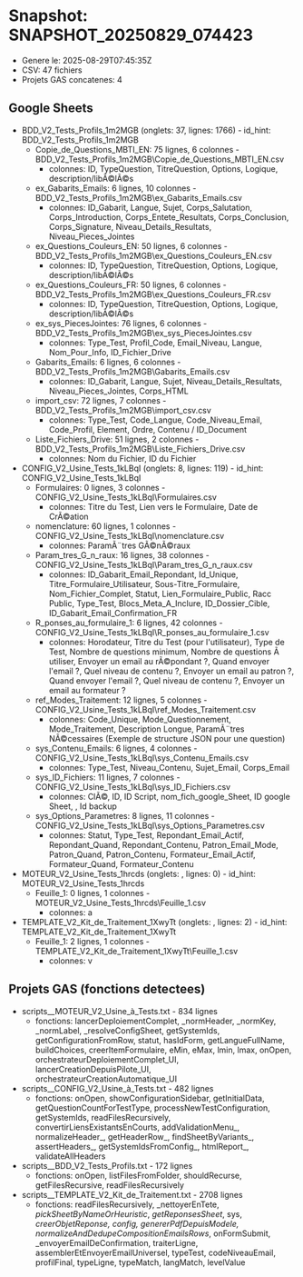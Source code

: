 ﻿# Snapshot: SNAPSHOT_20250829_074423

- Genere le: 2025-08-29T07:45:35Z
- CSV: 47 fichiers
- Projets GAS concatenes: 4

## Google Sheets
- BDD_V2_Tests_Profils_1m2MGB (onglets: 37, lignes: 1766) - id_hint: BDD_V2_Tests_Profils_1m2MGB
  - Copie_de_Questions_MBTI_EN: 75 lignes, 6 colonnes - BDD_V2_Tests_Profils_1m2MGB\Copie_de_Questions_MBTI_EN.csv
    - colonnes: ID, TypeQuestion, TitreQuestion, Options, Logique, description/libÃ©lÃ©s
  - ex_Gabarits_Emails: 6 lignes, 10 colonnes - BDD_V2_Tests_Profils_1m2MGB\ex_Gabarits_Emails.csv
    - colonnes: ID_Gabarit, Langue, Sujet, Corps_Salutation, Corps_Introduction, Corps_Entete_Resultats, Corps_Conclusion, Corps_Signature, Niveau_Details_Resultats, Niveau_Pieces_Jointes
  - ex_Questions_Couleurs_EN: 50 lignes, 6 colonnes - BDD_V2_Tests_Profils_1m2MGB\ex_Questions_Couleurs_EN.csv
    - colonnes: ID, TypeQuestion, TitreQuestion, Options, Logique, description/libÃ©lÃ©s
  - ex_Questions_Couleurs_FR: 50 lignes, 6 colonnes - BDD_V2_Tests_Profils_1m2MGB\ex_Questions_Couleurs_FR.csv
    - colonnes: ID, TypeQuestion, TitreQuestion, Options, Logique, description/libÃ©lÃ©s
  - ex_sys_PiecesJointes: 76 lignes, 6 colonnes - BDD_V2_Tests_Profils_1m2MGB\ex_sys_PiecesJointes.csv
    - colonnes: Type_Test, Profil_Code, Email_Niveau, Langue, Nom_Pour_Info, ID_Fichier_Drive
  - Gabarits_Emails: 6 lignes, 6 colonnes - BDD_V2_Tests_Profils_1m2MGB\Gabarits_Emails.csv
    - colonnes: ID_Gabarit, Langue, Sujet, Niveau_Details_Resultats, Niveau_Pieces_Jointes, Corps_HTML
  - import_csv: 72 lignes, 7 colonnes - BDD_V2_Tests_Profils_1m2MGB\import_csv.csv
    - colonnes: Type_Test, Code_Langue, Code_Niveau_Email, Code_Profil, Element, Ordre, Contenu / ID_Document
  - Liste_Fichiers_Drive: 51 lignes, 2 colonnes - BDD_V2_Tests_Profils_1m2MGB\Liste_Fichiers_Drive.csv
    - colonnes: Nom du Fichier, ID du Fichier
- CONFIG_V2_Usine_Tests_1kLBqI (onglets: 8, lignes: 119) - id_hint: CONFIG_V2_Usine_Tests_1kLBqI
  - Formulaires: 0 lignes, 3 colonnes - CONFIG_V2_Usine_Tests_1kLBqI\Formulaires.csv
    - colonnes: Titre du Test, Lien vers le Formulaire, Date de CrÃ©ation
  - nomenclature: 60 lignes, 1 colonnes - CONFIG_V2_Usine_Tests_1kLBqI\nomenclature.csv
    - colonnes: ParamÃ¨tres GÃ©nÃ©raux
  - Param_tres_G_n_raux: 16 lignes, 38 colonnes - CONFIG_V2_Usine_Tests_1kLBqI\Param_tres_G_n_raux.csv
    - colonnes: ID_Gabarit_Email_Repondant, Id_Unique, Titre_Formulaire_Utilisateur, Sous-Titre_Formulaire, Nom_Fichier_Complet, Statut, Lien_Formulaire_Public, Racc Public, Type_Test, Blocs_Meta_A_Inclure, ID_Dossier_Cible, ID_Gabarit_Email_Confirmation_FR
  - R_ponses_au_formulaire_1: 6 lignes, 42 colonnes - CONFIG_V2_Usine_Tests_1kLBqI\R_ponses_au_formulaire_1.csv
    - colonnes: Horodateur, Titre du Test (pour l'utilisateur), Type de Test, Nombre de questions minimum, Nombre de questions Ã  utiliser, Envoyer un email au rÃ©pondant ?, Quand envoyer l'email ?, Quel niveau de contenu ?, Envoyer un email au patron ?, Quand envoyer l'email ?, Quel niveau de contenu ?, Envoyer un email au formateur ?
  - ref_Modes_Traitement: 12 lignes, 5 colonnes - CONFIG_V2_Usine_Tests_1kLBqI\ref_Modes_Traitement.csv
    - colonnes: Code_Unique, Mode_Questionnement, Mode_Traitement, Description Longue, ParamÃ¨tres NÃ©cessaires (Exemple de structure JSON pour une question)
  - sys_Contenu_Emails: 6 lignes, 4 colonnes - CONFIG_V2_Usine_Tests_1kLBqI\sys_Contenu_Emails.csv
    - colonnes: Type_Test, Niveau_Contenu, Sujet_Email, Corps_Email
  - sys_ID_Fichiers: 11 lignes, 7 colonnes - CONFIG_V2_Usine_Tests_1kLBqI\sys_ID_Fichiers.csv
    - colonnes: ClÃ©, ID, ID Script, nom_fich_google_Sheet, ID google Sheet, , Id backup
  - sys_Options_Parametres: 8 lignes, 11 colonnes - CONFIG_V2_Usine_Tests_1kLBqI\sys_Options_Parametres.csv
    - colonnes: Statut, Type_Test, Repondant_Email_Actif, Repondant_Quand, Repondant_Contenu, Patron_Email_Mode, Patron_Quand, Patron_Contenu, Formateur_Email_Actif, Formateur_Quand, Formateur_Contenu
- MOTEUR_V2_Usine_Tests_1hrcds (onglets: , lignes: 0) - id_hint: MOTEUR_V2_Usine_Tests_1hrcds
  - Feuille_1: 0 lignes, 1 colonnes - MOTEUR_V2_Usine_Tests_1hrcds\Feuille_1.csv
    - colonnes: a
- TEMPLATE_V2_Kit_de_Traitement_1XwyTt (onglets: , lignes: 2) - id_hint: TEMPLATE_V2_Kit_de_Traitement_1XwyTt
  - Feuille_1: 2 lignes, 1 colonnes - TEMPLATE_V2_Kit_de_Traitement_1XwyTt\Feuille_1.csv
    - colonnes: v

## Projets GAS (fonctions detectees)
- scripts__MOTEUR_V2_Usine_à_Tests.txt - 834 lignes
  - fonctions: lancerDeploiementComplet, _normHeader, _normKey, _normLabel, _resolveConfigSheet, getSystemIds, getConfigurationFromRow, statut, hasIdForm, getLangueFullName, buildChoices, creerItemFormulaire, eMin, eMax, lmin, lmax, onOpen, orchestrateurDeploiementComplet_UI, lancerCreationDepuisPilote_UI, orchestrateurCreationAutomatique_UI
- scripts__CONFIG_V2_Usine_à_Tests.txt - 482 lignes
  - fonctions: onOpen, showConfigurationSidebar, getInitialData, getQuestionCountForTestType, processNewTestConfiguration, getSystemIds, readFilesRecursively, convertirLiensExistantsEnCourts, addValidationMenu_, normalizeHeader_, getHeaderRow_, findSheetByVariants_, assertHeaders_, getSystemIdsFromConfig_, htmlReport_, validateAllHeaders
- scripts__BDD_V2_Tests_Profils.txt - 172 lignes
  - fonctions: onOpen, listFilesFromFolder, shouldRecurse, getFilesRecursive, readFilesRecursively
- scripts__TEMPLATE_V2_Kit_de_Traitement.txt - 2708 lignes
  - fonctions: readFilesRecursively, _nettoyerEnTete, _pickSheetByNameOrHeuristic_, _getReponsesSheet_, sys, _creerObjetReponse, config, genererPdfDepuisModele, normalizeAndDedupeCompositionEmailsRows_, onFormSubmit, _envoyerEmailDeConfirmation, traiterLigne, assemblerEtEnvoyerEmailUniversel, typeTest, codeNiveauEmail, profilFinal, typeLigne, typeMatch, langMatch, levelValue

